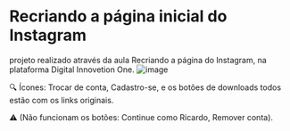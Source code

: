 # Recriando a página inicial do Instagram
projeto realizado através da aula Recriando a página do Instagram, na plataforma Digital Innovetion One.
![image](https://user-images.githubusercontent.com/91957988/137357330-887fc1f4-a75a-42ee-91a0-dc8910d862bb.png)

🔍 Ícones: Trocar de conta, Cadastro-se, e os botões de downloads todos estão com os links originais.

⚠️ (Não funcionam os botões: Continue como Ricardo, Remover conta).
